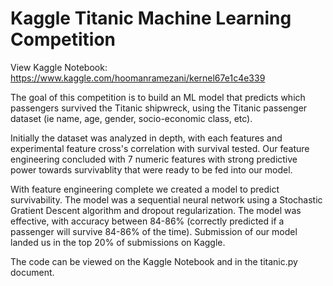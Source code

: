 # Kaggle Titanic Machine Learning Competition
View Kaggle Notebook: https://www.kaggle.com/hoomanramezani/kernel67e1c4e339

The goal of this competition is to build an ML model that predicts which passengers survived the Titanic shipwreck, using the Titanic passenger dataset (ie name, age, gender, socio-economic class, etc).
     
Initially the dataset was analyzed in depth, with each features and experimental feature cross's correlation with survival tested. Our feature engineering concluded with 7 numeric features with strong predictive power towards survivablity that were ready to be fed into our model.
     
With feature engineering complete we created a model to predict survivability. The model was a sequential neural network using a Stochastic Gratient Descent algorithm and dropout regularization. The model was effective, with accuracy between 84-86% (correctly predicted if a passenger will survive 84-86% of the time). Submission of our model landed us in the top 20% of submissions on Kaggle.

The code can be viewed on the Kaggle Notebook and in the titanic.py document.
